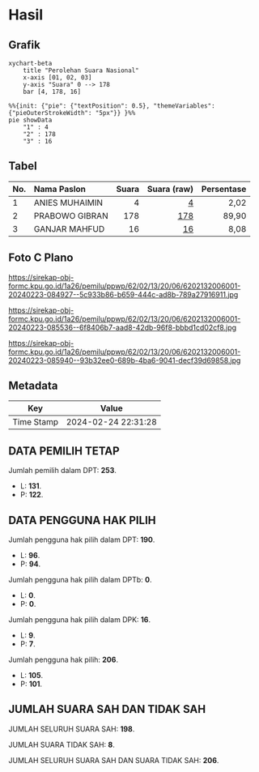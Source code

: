# Hasil

## Grafik

```mermaid
xychart-beta
    title "Perolehan Suara Nasional"
    x-axis [01, 02, 03]
    y-axis "Suara" 0 --> 178
    bar [4, 178, 16]
```

```mermaid
%%{init: {"pie": {"textPosition": 0.5}, "themeVariables": {"pieOuterStrokeWidth": "5px"}} }%%
pie showData
    "1" : 4
    "2" : 178
    "3" : 16
```

## Tabel

| No. | Nama Paslon    | Suara | Suara (raw) | Persentase |
|:--- |:-------------- | -----:| -----------:| ----------:|
| 1   | ANIES MUHAIMIN | 4     | [4][p-1]    | 2,02       |
| 2   | PRABOWO GIBRAN | 178   | [178][p-2]  | 89,90      |
| 3   | GANJAR MAHFUD  | 16    | [16][p-3]   | 8,08       |


[p-1]: https://github.com/gigit-pemilu/pemilu-2024/blob/main/pilpres/hitung-suara/sub/62-kalimantan-tengah/sub/02-kotawaringin-timur/sub/13-cempaga-hulu/sub/2006-tumbang-koling/sub/001-tps/sub/paslon-1.txt
[p-2]: https://github.com/gigit-pemilu/pemilu-2024/blob/main/pilpres/hitung-suara/sub/62-kalimantan-tengah/sub/02-kotawaringin-timur/sub/13-cempaga-hulu/sub/2006-tumbang-koling/sub/001-tps/sub/paslon-2.txt
[p-3]: https://github.com/gigit-pemilu/pemilu-2024/blob/main/pilpres/hitung-suara/sub/62-kalimantan-tengah/sub/02-kotawaringin-timur/sub/13-cempaga-hulu/sub/2006-tumbang-koling/sub/001-tps/sub/paslon-3.txt

## Foto C Plano

https://sirekap-obj-formc.kpu.go.id/1a26/pemilu/ppwp/62/02/13/20/06/6202132006001-20240223-084927--5c933b86-b659-444c-ad8b-789a27916911.jpg

https://sirekap-obj-formc.kpu.go.id/1a26/pemilu/ppwp/62/02/13/20/06/6202132006001-20240223-085536--6f8406b7-aad8-42db-96f8-bbbd1cd02cf8.jpg

https://sirekap-obj-formc.kpu.go.id/1a26/pemilu/ppwp/62/02/13/20/06/6202132006001-20240223-085940--93b32ee0-689b-4ba6-9041-decf39d69858.jpg


## Metadata

| Key        | Value               |
| ---------- | ------------------- |
| Time Stamp | 2024-02-24 22:31:28 |


## DATA PEMILIH TETAP

Jumlah pemilih dalam DPT: **253**.
 * L: **131**.
 * P: **122**.

## DATA PENGGUNA HAK PILIH

Jumlah pengguna hak pilih dalam DPT: **190**.
 * L: **96**.
 * P: **94**.

Jumlah pengguna hak pilih dalam DPTb: **0**.
 * L: **0**.
 * P: **0**.

Jumlah pengguna hak pilih dalam DPK: **16**.
 * L: **9**.
 * P: **7**.

Jumlah pengguna hak pilih: **206**.
 * L: **105**.
 * P: **101**.

## JUMLAH SUARA SAH DAN TIDAK SAH

JUMLAH SELURUH SUARA SAH: **198**.

JUMLAH SUARA TIDAK SAH: **8**.

JUMLAH SELURUH SUARA SAH DAN SUARA TIDAK SAH: **206**.


